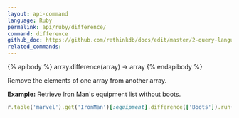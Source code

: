 ```yaml
---
layout: api-command 
language: Ruby
permalink: api/ruby/difference/
command: difference 
github_doc: https://github.com/rethinkdb/docs/edit/master/2-query-language/api/ruby/document-manipulation/difference.md
related_commands:
---
```


{% apibody %}
array.difference(array) &rarr; array
{% endapibody %}

Remove the elements of one array from another array.

__Example:__ Retrieve Iron Man's equipment list without boots.

```rb
r.table('marvel').get('IronMan')[:equipment].difference(['Boots']).run(conn)
```


